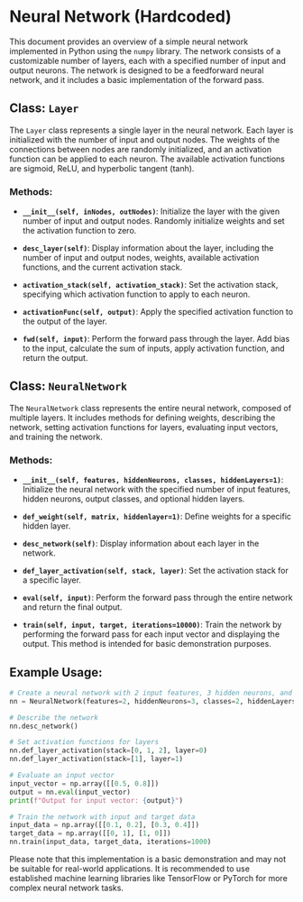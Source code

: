 # Neural Network (Hardcoded)

This document provides an overview of a simple neural network implemented in Python using the `numpy` library. The network consists of a customizable number of layers, each with a specified number of input and output neurons. The network is designed to be a feedforward neural network, and it includes a basic implementation of the forward pass.

## Class: `Layer`

The `Layer` class represents a single layer in the neural network. Each layer is initialized with the number of input and output nodes. The weights of the connections between nodes are randomly initialized, and an activation function can be applied to each neuron. The available activation functions are sigmoid, ReLU, and hyperbolic tangent (tanh).

### Methods:

- **`__init__(self, inNodes, outNodes)`**: Initialize the layer with the given number of input and output nodes. Randomly initialize weights and set the activation function to zero.

- **`desc_layer(self)`**: Display information about the layer, including the number of input and output nodes, weights, available activation functions, and the current activation stack.

- **`activation_stack(self, activation_stack)`**: Set the activation stack, specifying which activation function to apply to each neuron.

- **`activationFunc(self, output)`**: Apply the specified activation function to the output of the layer.

- **`fwd(self, input)`**: Perform the forward pass through the layer. Add bias to the input, calculate the sum of inputs, apply activation function, and return the output.

## Class: `NeuralNetwork`

The `NeuralNetwork` class represents the entire neural network, composed of multiple layers. It includes methods for defining weights, describing the network, setting activation functions for layers, evaluating input vectors, and training the network.

### Methods:

- **`__init__(self, features, hiddenNeurons, classes, hiddenLayers=1)`**: Initialize the neural network with the specified number of input features, hidden neurons, output classes, and optional hidden layers.

- **`def_weight(self, matrix, hiddenlayer=1)`**: Define weights for a specific hidden layer.

- **`desc_network(self)`**: Display information about each layer in the network.

- **`def_layer_activation(self, stack, layer)`**: Set the activation stack for a specific layer.

- **`eval(self, input)`**: Perform the forward pass through the entire network and return the final output.

- **`train(self, input, target, iterations=10000)`**: Train the network by performing the forward pass for each input vector and displaying the output. This method is intended for basic demonstration purposes.

## Example Usage:

```python
# Create a neural network with 2 input features, 3 hidden neurons, and 2 output classes
nn = NeuralNetwork(features=2, hiddenNeurons=3, classes=2, hiddenLayers=1)

# Describe the network
nn.desc_network()

# Set activation functions for layers
nn.def_layer_activation(stack=[0, 1, 2], layer=0)
nn.def_layer_activation(stack=[1], layer=1)

# Evaluate an input vector
input_vector = np.array([[0.5, 0.8]])
output = nn.eval(input_vector)
print(f"Output for input vector: {output}")

# Train the network with input and target data
input_data = np.array([[0.1, 0.2], [0.3, 0.4]])
target_data = np.array([[0, 1], [1, 0]])
nn.train(input_data, target_data, iterations=1000)
```

Please note that this implementation is a basic demonstration and may not be suitable for real-world applications. It is recommended to use established machine learning libraries like TensorFlow or PyTorch for more complex neural network tasks.
